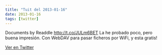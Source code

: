 ```yaml
---
title: "Tuit del 2013-01-16"
date: 2013-01-16
tags: [twitter]
---
```


Documents by Readdle http://t.co/JULm6BET La he probado poco, pero buena impresión. Con WebDAV para pasar ficheros por WiFi, y esta gratis!



[Ver en Twitter](https://twitter.com/i/web/status/291595269483675648)
